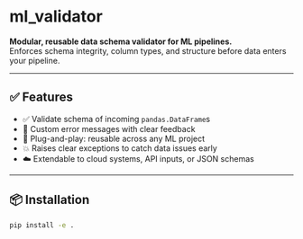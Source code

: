 # ml_validator

**Modular, reusable data schema validator for ML pipelines.**  
Enforces schema integrity, column types, and structure before data enters your pipeline.

---

## ✅ Features

- ✅ Validate schema of incoming `pandas.DataFrame`s
- 🧪 Custom error messages with clear feedback
- 🔁 Plug-and-play: reusable across any ML project
- 💥 Raises clear exceptions to catch data issues early
- ☁️ Extendable to cloud systems, API inputs, or JSON schemas

---

## 📦 Installation

```bash
pip install -e .

